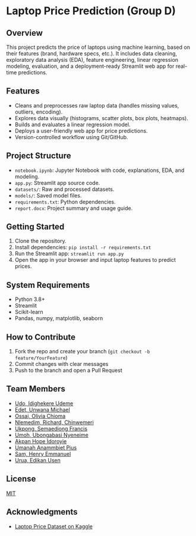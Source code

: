 # Laptop Price Prediction (Group D)

## Overview
This project predicts the price of laptops using machine learning, based on their features (brand, hardware specs, etc.). It includes data cleaning, exploratory data analysis (EDA), feature engineering, linear regression modeling, evaluation, and a deployment-ready Streamlit web app for real-time predictions.

## Features
- Cleans and preprocesses raw laptop data (handles missing values, outliers, encoding).
- Explores data visually (histograms, scatter plots, box plots, heatmaps).
- Builds and evaluates a linear regression model.
- Deploys a user-friendly web app for price predictions.
- Version-controlled workflow using Git/GitHub.

## Project Structure
- `notebook.ipynb`: Jupyter Notebook with code, explanations, EDA, and modeling.
- `app.py`: Streamlit app source code.
- `datasets/`: Raw and processed datasets.
- `models/`: Saved model files.
- `requirements.txt`: Python dependencies.
- `report.docx`: Project summary and usage guide.

## Getting Started
1. Clone the repository.
2. Install dependencies:
   `pip install -r requirements.txt`
3. Run the Streamlit app:
   `streamlit run app.py`
4. Open the app in your browser and input laptop features to predict prices.

## System Requirements
- Python 3.8+
- Streamlit
- Scikit-learn
- Pandas, numpy, matplotlib, seaborn

## How to Contribute
1. Fork the repo and create your branch (`git checkout -b feature/YourFeature`)
2. Commit changes with clear messages
3. Push to the branch and open a Pull Request

## Team Members
- [Udo, Idighekere Udeme](https://github.com/idighekere)
- [Edet, Unwana Michael](https://github.com/lightnonstop)
- [Ossai, Olivia Chioma](https://github.com/Olive-Ai10)
- [Nlemedim, Richard, Chinwemeri ](https://github.com/richard-nlemedim)
- [Ukpong, Semaediong Francis](https://github.com/Semaediong01)
- [Umoh, Ubongabasi Nyeneime](https://github.com/ubongabasiumoh266-cpu)
- [Akpan Hope Idoroyie]()
- [Umanah Anammbiet Pius]()
- [Sam, Henry Emmanuel]()
- [Urua, Edikan Usen]()

## License
[MIT](LICENSE)

## Acknowledgments
- [Laptop Price Dataset on Kaggle](https://www.kaggle.com/datasets/muhammetvarl/laptop-price)
